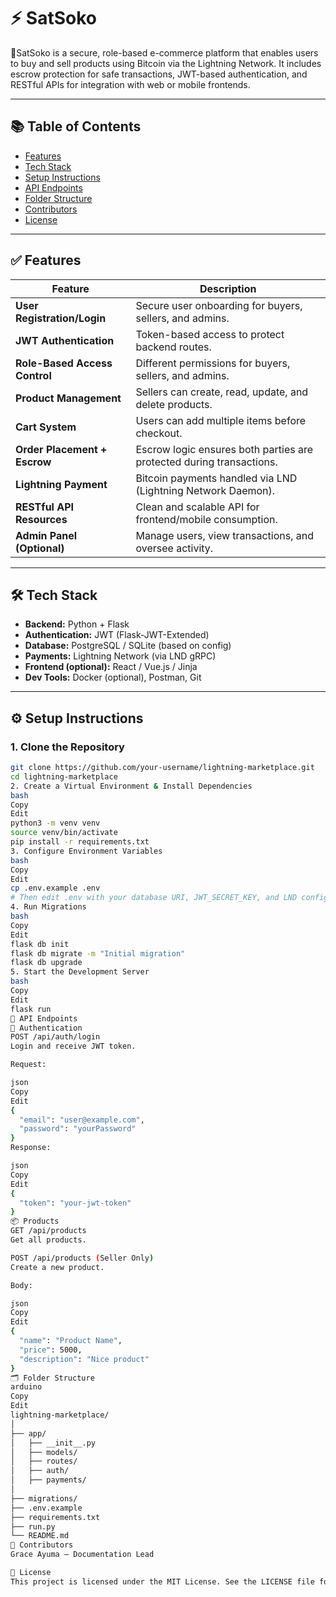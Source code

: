 # ⚡ SatSoko

🛒SatSoko is a secure, role-based e-commerce platform that enables users to buy and sell products using Bitcoin via the Lightning Network. It includes escrow protection for safe transactions, JWT-based authentication, and RESTful APIs for integration with web or mobile frontends.

---

## 📚 Table of Contents

- [Features](#-features)
- [Tech Stack](#-tech-stack)
- [Setup Instructions](#️-setup-instructions)
- [API Endpoints](#-api-endpoints)
- [Folder Structure](#-folder-structure)
- [Contributors](#-contributors)
- [License](#-license)

---

## ✅ Features

| Feature                        | Description                                                                 |
|-------------------------------|-----------------------------------------------------------------------------|
| **User Registration/Login**   | Secure user onboarding for buyers, sellers, and admins.                    |
| **JWT Authentication**        | Token-based access to protect backend routes.                             |
| **Role-Based Access Control** | Different permissions for buyers, sellers, and admins.                    |
| **Product Management**        | Sellers can create, read, update, and delete products.                    |
| **Cart System**               | Users can add multiple items before checkout.                             |
| **Order Placement + Escrow**  | Escrow logic ensures both parties are protected during transactions.      |
| **Lightning Payment**         | Bitcoin payments handled via LND (Lightning Network Daemon).              |
| **RESTful API Resources**     | Clean and scalable API for frontend/mobile consumption.                   |
| **Admin Panel (Optional)**    | Manage users, view transactions, and oversee activity.                    |

---

## 🛠 Tech Stack

- **Backend:** Python + Flask
- **Authentication:** JWT (Flask-JWT-Extended)
- **Database:** PostgreSQL / SQLite (based on config)
- **Payments:** Lightning Network (via LND gRPC)
- **Frontend (optional):** React / Vue.js / Jinja
- **Dev Tools:** Docker (optional), Postman, Git

---

## ⚙️ Setup Instructions

### 1. Clone the Repository

```bash
git clone https://github.com/your-username/lightning-marketplace.git
cd lightning-marketplace
2. Create a Virtual Environment & Install Dependencies
bash
Copy
Edit
python3 -m venv venv
source venv/bin/activate
pip install -r requirements.txt
3. Configure Environment Variables
bash
Copy
Edit
cp .env.example .env
# Then edit .env with your database URI, JWT_SECRET_KEY, and LND config
4. Run Migrations
bash
Copy
Edit
flask db init
flask db migrate -m "Initial migration"
flask db upgrade
5. Start the Development Server
bash
Copy
Edit
flask run
🔌 API Endpoints
🔐 Authentication
POST /api/auth/login
Login and receive JWT token.

Request:

json
Copy
Edit
{
  "email": "user@example.com",
  "password": "yourPassword"
}
Response:

json
Copy
Edit
{
  "token": "your-jwt-token"
}
📦 Products
GET /api/products
Get all products.

POST /api/products (Seller Only)
Create a new product.

Body:

json
Copy
Edit
{
  "name": "Product Name",
  "price": 5000,
  "description": "Nice product"
}
🗂 Folder Structure
arduino
Copy
Edit
lightning-marketplace/
│
├── app/
│   ├── __init__.py
│   ├── models/
│   ├── routes/
│   ├── auth/
│   ├── payments/
│
├── migrations/
├── .env.example
├── requirements.txt
├── run.py
└── README.md
👥 Contributors
Grace Ayuma — Documentation Lead

📄 License
This project is licensed under the MIT License. See the LICENSE file for details.

